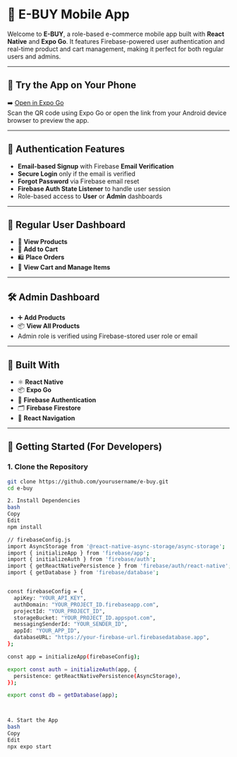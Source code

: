 # 🛒 E-BUY Mobile App

Welcome to **E-BUY**, a role-based e-commerce mobile app built with **React Native** and **Expo Go**. It features Firebase-powered user authentication and real-time product and cart management, making it perfect for both regular users and admins.

---

## 📱 Try the App on Your Phone

➡️ [Open in Expo Go](https://expo.dev/accounts/juniel26/projects/ebuy-app/builds/d5abe5a8-6a0b-46b3-8281-6847a0d494a0)  
Scan the QR code using Expo Go or open the link from your Android device browser to preview the app.


---

## 🔐 Authentication Features

- **Email-based Signup** with Firebase **Email Verification**
- **Secure Login** only if the email is verified
- **Forgot Password** via Firebase email reset
- **Firebase Auth State Listener** to handle user session
- Role-based access to **User** or **Admin** dashboards

---

## 👤 Regular User Dashboard

- 🧾 **View Products**
- 🛒 **Add to Cart**
- 🛍️ **Place Orders**
- 🧺 **View Cart and Manage Items**

---

## 🛠️ Admin Dashboard

- ➕ **Add Products**
- 📦 **View All Products**
- Admin role is verified using Firebase-stored user role or email

---

## 🧠 Built With

- ⚛️ **React Native**
- 📦 **Expo Go**
- 🔐 **Firebase Authentication**
- 🗂️ **Firebase Firestore**
- 🔁 **React Navigation**

---

## 🚀 Getting Started (For Developers)

### 1. Clone the Repository

```bash
git clone https://github.com/yourusername/e-buy.git
cd e-buy

2. Install Dependencies
bash
Copy
Edit
npm install

// firebaseConfig.js
import AsyncStorage from '@react-native-async-storage/async-storage';
import { initializeApp } from 'firebase/app';
import { initializeAuth } from 'firebase/auth';
import { getReactNativePersistence } from 'firebase/auth/react-native';
import { getDatabase } from 'firebase/database';


const firebaseConfig = {
  apiKey: "YOUR_API_KEY",
  authDomain: "YOUR_PROJECT_ID.firebaseapp.com",
  projectId: "YOUR_PROJECT_ID",
  storageBucket: "YOUR_PROJECT_ID.appspot.com",
  messagingSenderId: "YOUR_SENDER_ID",
  appId: "YOUR_APP_ID",
  databaseURL: "https://your-firebase-url.firebasedatabase.app",
};

const app = initializeApp(firebaseConfig);

export const auth = initializeAuth(app, {
  persistence: getReactNativePersistence(AsyncStorage),
});

export const db = getDatabase(app);



4. Start the App
bash
Copy
Edit
npx expo start
